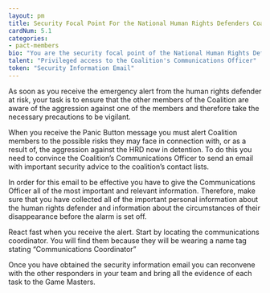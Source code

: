 ```yaml
---
layout: pm
title: Security Focal Point For the National Human Rights Defenders Coalition
cardNum: 5.1
categories:
- pact-members
bio: "You are the security focal point of the National Human Rights Defenders Coalition. The Coalition is a strong national network of NGOs and civil society members, whose priority is to ensure early warnings to its members in relations to security threats to civil society."
talent: "Privileged access to the Coalition's Communications Officer"
token: "Security Information Email"
---
```

As soon as you receive the emergency alert from the human rights defender at risk, your task is to ensure that the other members of the Coalition are aware of the aggression against one of the members and therefore take the necessary precautions to be vigilant.

When you receive the Panic Button message you must alert Coalition members to the possible risks they may face in connection with, or as a result of, the aggression against the HRD now in detention. To do this you need to convince the Coalition’s Communications Officer to send an email with important security advice to the coalition’s contact lists.

In order for this email to be effective you have to give the Communications Officer all of the most important and relevant information. Therefore, make sure that you have collected all of the important personal information about the human rights defender and information about the circumstances of their disappearance before the alarm is set off.

React fast when you receive the alert. Start by locating the communications coordinator. You will find them because they will be wearing a name tag stating “Communications Coordinator”

Once you have obtained the security information email you can reconvene with the other responders in your team and bring all the evidence of each task to the Game Masters.
